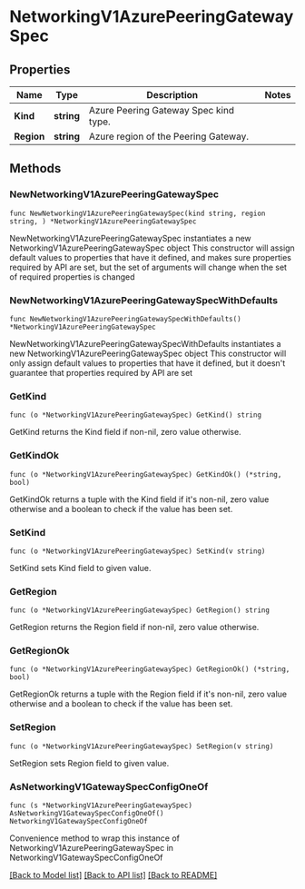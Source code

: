 # NetworkingV1AzurePeeringGatewaySpec

## Properties

Name | Type | Description | Notes
------------ | ------------- | ------------- | -------------
**Kind** | **string** | Azure Peering Gateway Spec kind type. | 
**Region** | **string** | Azure region of the Peering Gateway. | 

## Methods

### NewNetworkingV1AzurePeeringGatewaySpec

`func NewNetworkingV1AzurePeeringGatewaySpec(kind string, region string, ) *NetworkingV1AzurePeeringGatewaySpec`

NewNetworkingV1AzurePeeringGatewaySpec instantiates a new NetworkingV1AzurePeeringGatewaySpec object
This constructor will assign default values to properties that have it defined,
and makes sure properties required by API are set, but the set of arguments
will change when the set of required properties is changed

### NewNetworkingV1AzurePeeringGatewaySpecWithDefaults

`func NewNetworkingV1AzurePeeringGatewaySpecWithDefaults() *NetworkingV1AzurePeeringGatewaySpec`

NewNetworkingV1AzurePeeringGatewaySpecWithDefaults instantiates a new NetworkingV1AzurePeeringGatewaySpec object
This constructor will only assign default values to properties that have it defined,
but it doesn't guarantee that properties required by API are set

### GetKind

`func (o *NetworkingV1AzurePeeringGatewaySpec) GetKind() string`

GetKind returns the Kind field if non-nil, zero value otherwise.

### GetKindOk

`func (o *NetworkingV1AzurePeeringGatewaySpec) GetKindOk() (*string, bool)`

GetKindOk returns a tuple with the Kind field if it's non-nil, zero value otherwise
and a boolean to check if the value has been set.

### SetKind

`func (o *NetworkingV1AzurePeeringGatewaySpec) SetKind(v string)`

SetKind sets Kind field to given value.


### GetRegion

`func (o *NetworkingV1AzurePeeringGatewaySpec) GetRegion() string`

GetRegion returns the Region field if non-nil, zero value otherwise.

### GetRegionOk

`func (o *NetworkingV1AzurePeeringGatewaySpec) GetRegionOk() (*string, bool)`

GetRegionOk returns a tuple with the Region field if it's non-nil, zero value otherwise
and a boolean to check if the value has been set.

### SetRegion

`func (o *NetworkingV1AzurePeeringGatewaySpec) SetRegion(v string)`

SetRegion sets Region field to given value.



### AsNetworkingV1GatewaySpecConfigOneOf

`func (s *NetworkingV1AzurePeeringGatewaySpec) AsNetworkingV1GatewaySpecConfigOneOf() NetworkingV1GatewaySpecConfigOneOf`

Convenience method to wrap this instance of NetworkingV1AzurePeeringGatewaySpec in NetworkingV1GatewaySpecConfigOneOf

[[Back to Model list]](../README.md#documentation-for-models) [[Back to API list]](../README.md#documentation-for-api-endpoints) [[Back to README]](../README.md)



